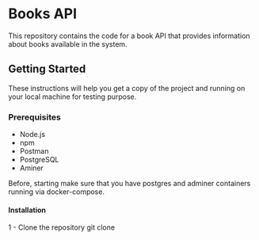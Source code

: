# Books API

This repository contains the code for a book API that provides information about books available in the system.

## Getting Started

These instructions will help you get a copy of the project and running on your local machine for testing purpose.

### Prerequisites

- Node.js 
- npm 
- Postman 
- PostgreSQL
- Aminer

Before, starting make sure that you have postgres and adminer containers running via docker-compose.

#### Installation

1 - Clone the repository
    git clone



